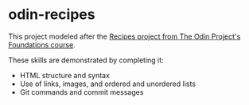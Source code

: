 # odin-recipes

This project modeled after the [Recipes project from The Odin Project's 
Foundations course](https://www.theodinproject.com/lessons/foundations-recipes). 

These skills are demonstrated by completing it:

- HTML structure and syntax
- Use of links, images, and ordered and unordered lists
- Git commands and commit messages